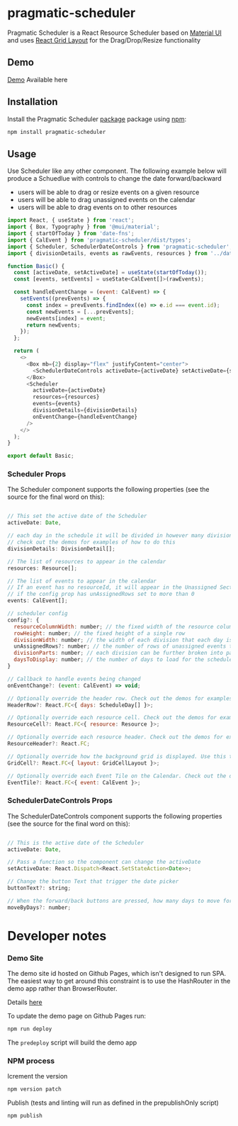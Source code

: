 # pragmatic-scheduler

Pragmatic Scheduler is a React Resource Scheduler based on [Material UI](https://mui.com/material-ui/getting-started/) and uses [React Grid Layout](https://github.com/react-grid-layout/react-grid-layout) for the Drag/Drop/Resize functionality

## Demo

[Demo](https://paul-orchid.github.io/pragmatic-scheduler) Available here

## Installation

Install the Pragmatic Scheduler [package](https://www.npmjs.org/package/pragmatic-scheduler) package using [npm](https://www.npmjs.com/):

```bash
npm install pragmatic-scheduler
```

## Usage

Use Scheduler like any other component. The following example below will
produce a Schuedlue with controls to change the date forward/backward

- users will be able to drag or resize events on a given resource
- users will be able to drag unassigned events on the calendar
- users will be able to drag events on to other resources

```js
import React, { useState } from 'react';
import { Box, Typography } from '@mui/material';
import { startOfToday } from 'date-fns';
import { CalEvent } from 'pragmatic-scheduler/dist/types';
import { Scheduler, SchedulerDateControls } from 'pragmatic-scheduler';
import { divisionDetails, events as rawEvents, resources } from '../data/daily';

function Basic() {
  const [activeDate, setActiveDate] = useState(startOfToday());
  const [events, setEvents] = useState<CalEvent[]>(rawEvents);

  const handleEventChange = (event: CalEvent) => {
    setEvents((prevEvents) => {
      const index = prevEvents.findIndex((e) => e.id === event.id);
      const newEvents = [...prevEvents];
      newEvents[index] = event;
      return newEvents;
    });
  };

  return (
    <>
      <Box mb={2} display="flex" justifyContent="center">
        <SchedulerDateControls activeDate={activeDate} setActiveDate={setActiveDate} />
      </Box>
      <Scheduler
        activeDate={activeDate}
        resources={resources}
        events={events}
        divisionDetails={divisionDetails}
        onEventChange={handleEventChange}
      />
    </>
  );
}

export default Basic;

```

### Scheduler Props

The Scheduler component supports the following properties (see the source for the final word on this):

```js

// This set the active date of the Scheduler
activeDate: Date,

// each day in the schedule it will be divided in however many divisions are provided here
// check out the demos for examples of how to do this
divisionDetails: DivisionDetail[];

// The list of resources to appear in the calendar
resources: Resource[];

// The list of events to appear in the calendar
// If an event has no resourceId, it will appear in the Unassigned Section
// if the config prop has unAssignedRows set to more than 0
events: CalEvent[];

// scheduler config
config?: {
  resourceColumnWidth: number; // the fixed width of the resource column
  rowHeight: number; // the fixed height of a single row
  divisionWidth: number; // the width of each division that each day is split into
  unAssignedRows?: number; // the number of rows of unassigned events to show above the calendar. Set to 0 to not have any Unassigned Section
  divisionParts: number; // each division can be further broken into parts. E.g. a 2 hour division may be broke into 4 30 minut parts. This controls the snapping when dragging/resizing.
  daysToDisplay: number; // the number of days to load for the scheduler. Check out the demos for examples
}

// Callback to handle events being changed
onEventChange?: (event: CalEvent) => void;

// Optionally override the header row. Check out the demos for examples
HeaderRow?: React.FC<{ days: ScheduleDay[] }>;

// Optionally override each resource cell. Check out the demos for examples
ResourceCell?: React.FC<{ resource: Resource }>;

// Optionally override each resource header. Check out the demos for examples
ResourceHeader?: React.FC;

// Optionally override how the background grid is displayed. Use this to change the format or add extra information to the grid. Check out the demos for examples
GridCell?: React.FC<{ layout: GridCellLayout }>;

// Optionally override each Event Tile on the Calendar. Check out the demos for examples
EventTile?: React.FC<{ event: CalEvent }>;
```

### SchedulerDateControls Props

The SchedulerDateControls component supports the following properties (see the source for the final word on this):

```js

// This is the active date of the Scheduler
activeDate: Date,

// Pass a function so the component can change the activeDate
setActiveDate: React.Dispatch<React.SetStateAction<Date>>;

// Change the button Text that trigger the date picker
buttonText?: string;

// When the forward/back buttons are pressed, how many days to move forward/back
moveByDays?: number;

```

# Developer notes

### Demo Site

The demo site id hosted on Github Pages, which isn't designed to run SPA. The easiest way to get around this constraint is to use the HashRouter in the demo app rather than BrowserRouter.

Details [here](https://stackoverflow.com/a/46060999/4553162)

To update the demo page on Github Pages run:

```bash
npm run deploy
```

The `predeploy` script will build the demo app

### NPM process

Icrement the version

```bash
npm version patch
```

Publish (tests and linting will run as defined in the prepublishOnly script)

```bash
npm publish
```
